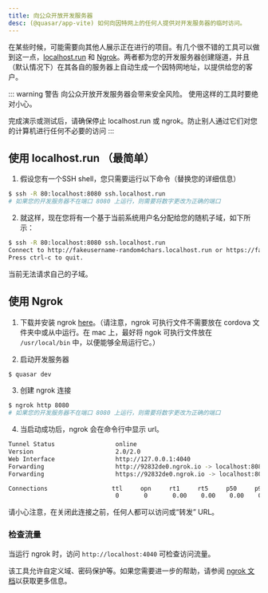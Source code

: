 ```yaml
---
title: 向公众开放开发服务器
desc: (@quasar/app-vite) 如何向因特网上的任何人提供对开发服务器的临时访问。
---
```


在某些时候，可能需要向其他人展示正在进行的项目。有几个很不错的工具可以做到这一点，[localhost.run](https://localhost.run/) 和 [Ngrok](https://ngrok.com/)。两者都为您的开发服务器创建隧道，并且（默认情况下）在其各自的服务器上自动生成一个因特网地址，以提供给您的客户。

::: warning 警告
向公众开放开发服务器会带来安全风险。 使用这样的工具时要绝对小心。

完成演示或测试后，请确保停止 localhost.run 或 ngrok。防止别人通过它们对您的计算机进行任何不必要的访问
:::

## 使用 localhost.run （最简单）

1. 假设您有一个SSH shell，您只需要运行以下命令（替换您的详细信息）
``` bash
$ ssh -R 80:localhost:8080 ssh.localhost.run
# 如果您的开发服务器不在端口 8080 上运行，则需要将数字更改为正确的端口
```

2. 就这样，现在您将有一个基于当前系统用户名分配给您的随机子域，如下所示：
``` bash
$ ssh -R 80:localhost:8080 ssh.localhost.run
Connect to http://fakeusername-random4chars.localhost.run or https://fakeusername-random4chars.localhost.run
Press ctrl-c to quit.
```

当前无法请求自己的子域。

## 使用 Ngrok

1. 下载并安装 ngrok [here](https://ngrok.com/download)。（请注意，ngrok 可执行文件不需要放在 cordova 文件夹中或从中运行。在 mac 上，最好将 ngok 可执行文件放在 `/usr/local/bin` 中，以便能够全局运行它。）

2. 启动开发服务器
``` bash
$ quasar dev
```

3. 创建 ngrok 连接
``` bash
$ ngrok http 8080
# 如果您的开发服务器不在端口 8080 上运行，则需要将数字更改为正确的端口
```

4. 当启动成功后，ngrok 会在命令行中显示 url。
``` bash
Tunnel Status                 online
Version                       2.0/2.0
Web Interface                 http://127.0.0.1:4040
Forwarding                    http://92832de0.ngrok.io -> localhost:8080
Forwarding                    https://92832de0.ngrok.io -> localhost:8080

Connections                  ttl     opn     rt1     rt5     p50     p90
                              0       0       0.00    0.00    0.00    0.00
```
请小心注意，在关闭此连接之前，任何人都可以访问或“转发” URL。

### 检查流量

当运行 ngrok 时，访问 `http://localhost:4040` 可检查访问流量。

该工具允许自定义域、密码保护等。如果您需要进一步的帮助，请参阅 [ngrok 文档](https://ngrok.com/docs)以获取更多信息。